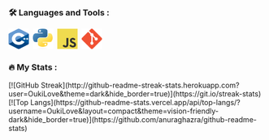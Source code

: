 ### :hammer_and_wrench: Languages and Tools :
<div>
    <img src="./img/C++.png" title="C++" alt="C++" width="40" height="40"/>&nbsp;
    <img src="./img/Py.png" title="Py" alt="Py" width="40" height="40"/>&nbsp;
    <img src="./img/JS.png" title="JS" alt="JS" width="40" height="40"/>&nbsp;
    <img src="./img/git.png" title="git" alt="git" width="40" height="40"/>&nbsp;
</div>

### :fire: My Stats :
<div>
    [![GitHub Streak](http://github-readme-streak-stats.herokuapp.com?user=OukiLove&theme=dark&hide_border=true)](https://git.io/streak-stats)
    [![Top Langs](https://github-readme-stats.vercel.app/api/top-langs/?username=OukiLove&layout=compact&theme=vision-friendly-dark&hide_border=true)](https://github.com/anuraghazra/github-readme-stats)
</div>
